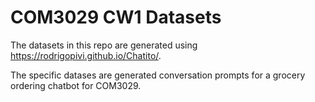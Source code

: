 # COM3029 CW1 Datasets
The datasets in this repo are generated using https://rodrigopivi.github.io/Chatito/.

The specific datases are generated conversation prompts for a grocery ordering chatbot for COM3029.
